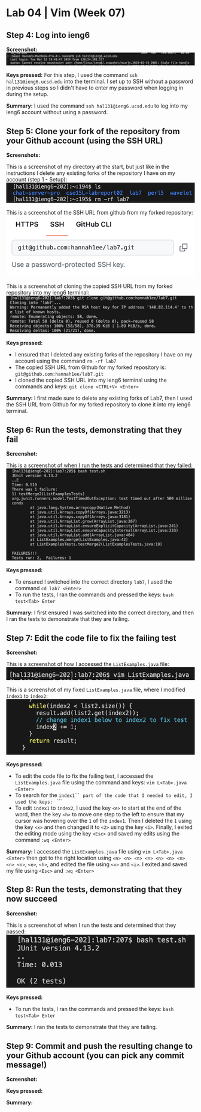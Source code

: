 # Lab 04 | Vim (Week 07)

## Step 4: Log into ieng6

**Screenshot:**
![Image](lab07_step4.png)

**Keys pressed:**
For this step, I used the command ```ssh hal131@ieng6.ucsd.edu``` into the terminal. I set up to SSH without a password in previous steps so I didn't have to enter my password when logging in during the setup.

**Summary:**
I used the command ```ssh hal131@ieng6.ucsd.edu``` to log into my ieng6 account without using a password. 


## Step 5: Clone your fork of the repository from your Github account (using the SSH URL)

**Screenshots:**

This is a screenshot of my directory at the start, but just like in the instructions I delete any existing forks of the repository I have on my account (step 1 - Setup):
![Image](lab07_5a.png)

This is a screenshot of the SSH URL from github from my forked repository:
![Image](lab07_5c.png)

This is a screenshot of cloning the copied SSH URL from my forked repository into my ieng6 terminal:
![Image](lab07_5b.png)

**Keys pressed:**
- I ensured that I deleted any existing forks of the repository I have on my account using the command ```rm -rf lab7```
- The copied SSH URL from Github for my forked repository is: ```git@github.com:hannah1ee/lab7.git```
- I cloned the copied SSH URL into my ieng6 terminal using the commands and keys: ```git clone <CTRL+V> <Enter>```

**Summary:**
I first made sure to delete any existing forks of Lab7, then I used the SSH URL from Github for my forked repository to clone it into my ieng6 terminal.

## Step 6: Run the tests, demonstrating that they fail

**Screenshot:**

This is a screenshot of when I run the tests and determined that they failed:
![Image](lab07_6a.png)

**Keys pressed:**
- To ensured I switched into the correct directory ```lab7```, I used the command ```cd lab7 <Enter>```
- To run the tests, I ran the commands and pressed the keys: ```bash test<Tab> Enter```

**Summary:**
I first ensured I was switched into the correct directory, and then I ran the tests to demonstrate that they are failing.


## Step 7: Edit the code file to fix the failing test

**Screenshot:**

This is a screenshot of how I accessed the ```ListExamples.java``` file:
![Image](lab07_7a.png)

This is a screenshot of my fixed ```ListExamples.java``` file, where I modified ```index1``` to ```index2```:
![Image](lab07_7b.png)

**Keys pressed:**
- To edit the code file to fix the failing test, I accessed the ```ListExamples.java``` file using the command and keys: ```vim L<Tab>.java <Enter>```
- To search for the ```index1`` part of the code that I needed to edit, I used the keys: ```<n> <n> <n> <n> <n> <n> <n> <n> <n>```
- To edit ```index1``` to ```index2```, I used the key ```<e>``` to start at the end of the word, then the key ```<h>``` to move one step to the left to ensure that my cursor was hovering over the ```1``` of the ```index1```. Then I deleted the ```1``` using the key ```<x>``` and then changed it to ```<2>``` using the key ```<i>```. Finally, I exited the editing mode using the key ```<Esc>``` and saved my edits using the command ```:wq <Enter>``` 

**Summary:**
I  accessed the  ```ListExamples.java``` file using ```vim L<Tab>.java <Enter>``` then got to the right location using ```<n> <n> <n> <n> <n> <n> <n> <n> <n>```, ```<e>```, ```<h>```, and edited the file using ```<x>``` and ```<i>```. I exited and saved my file using ```<Esc>``` and ```:wq <Enter>```


## Step 8: Run the tests, demonstrating that they now succeed

**Screenshot:**

This is a screenshot of when I run the tests and determined that they passed:
![Image](lab07_8a.png)

**Keys pressed:**
- To run the tests, I ran the commands and pressed the keys: ```bash test<Tab> Enter```

**Summary:**
I ran the tests to demonstrate that they are failing.


## Step 9: Commit and push the resulting change to your Github account (you can pick any commit message!)

**Screenshot:**

**Keys pressed:**

**Summary:**






